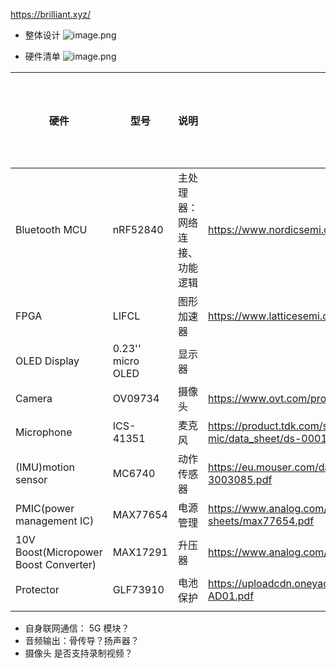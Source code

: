 https://brilliant.xyz/

- 整体设计
![image.png](https://futurelog-1251943639.cos.accelerate.myqcloud.com/img/202407031035343.png)

- 硬件清单
![image.png](https://futurelog-1251943639.cos.accelerate.myqcloud.com/img/202407031059381.png)


| 硬件                                    | 型号                | 说明             | 链接                                                                                                                 | 国内购买链接 |
| ------------------------------------- | ----------------- | -------------- | ------------------------------------------------------------------------------------------------------------------ | ------ |
| Bluetooth MCU                         | nRF52840          | 主处理器：网络连接、功能逻辑 | https://www.nordicsemi.com/products/nrf52840                                                                       |        |
| FPGA                                  | LIFCL             | 图形加速器          | https://www.latticesemi.com/Products/FPGAandCPLD/CrossLink-NX                                                      |        |
| OLED Display                          | 0.23'' micro OLED | 显示器            |                                                                                                                    |        |
| Camera                                | OV09734           | 摄像头            | https://www.ovt.com/products/ov09734-h16a-2a/                                                                      |        |
| Microphone                            | ICS-41351         | 麦克风            | https://product.tdk.com/system/files/dam/doc/product/sw_piezo/mic/mems-mic/data_sheet/ds-000157-ics-41351-v1.4.pdf |        |
| (IMU)motion sensor                    | MC6740            | 动作传感器          | https://eu.mouser.com/datasheet/2/821/MC6470_Datasheet_APS_048_0033v1_7_1-3003085.pdf                              |        |
| PMIC(power management IC)             | MAX77654          | 电源管理           | https://www.analog.com/media/en/technical-documentation/data-sheets/max77654.pdf                                   |        |
| 10V Boost(Micropower Boost Converter) | MAX17291          | 升压器            | https://www.analog.com/en/products/max17291.html                                                                   |        |
| Protector                             | GLF73910          | 电池保护           | https://uploadcdn.oneyac.com/attachments/files/brand_pdf/glf/5C/BC/GLF73910-AD01.pdf                               |        |
|                                       |                   |                |                                                                                                                    |        |


- 自身联网通信： 5G 模块？
- 音频输出：骨传导？扬声器？
- 摄像头 是否支持录制视频？